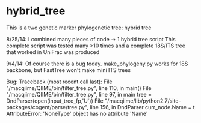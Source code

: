 hybrid_tree
===========

This is a two genetic marker phylogenetic tree: hybrid tree

8/25/14: I combined many pieces of code -> 1 hybrid tree script 
  This complete script was tested many >10 times and a complete 18S/ITS tree that worked in UniFrac was produced
  
9/4/14: Of course there is a bug today. make_phylogeny.py works for 18S backbone, but FastTree won't make mini ITS trees

Bug:
Traceback (most recent call last):
  File "/macqiime/QIIME/bin/filter_tree.py", line 110, in <module>
    main()
  File "/macqiime/QIIME/bin/filter_tree.py", line 97, in main
    tree = DndParser(open(input_tree_fp,'U'))
  File "/macqiime/lib/python2.7/site-packages/cogent/parse/tree.py", line 156, in DndParser
    curr_node.Name = t
AttributeError: 'NoneType' object has no attribute 'Name'





